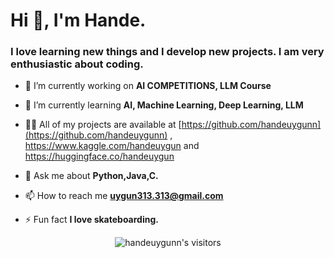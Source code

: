 <h1 align="left">Hi 👋, I'm Hande.</h1>
<h3 align="left">I love learning new things and I develop new projects. I am very enthusiastic about coding.</h3>

- 🔭 I’m currently working on **AI COMPETITIONS, LLM Course**

- 🌱 I’m currently learning **AI, Machine Learning, Deep Learning, LLM**

- 👨‍💻 All of my projects are available at [https://github.com/handeuygunn](https://github.com/handeuygunn) , https://www.kaggle.com/handeuygun and https://huggingface.co/handeuygun

- 💬 Ask me about **Python,Java,C.**

- 📫 How to reach me **uygun313.313@gmail.com**

- ⚡ Fun fact **I love skateboarding.**

<p align="center">
	<img alt="handeuygunn's visitors" src="https://komarev.com/ghpvc/?username=handeuygunn&color=8c36db&style=flat&label=visitors" />
</p>
